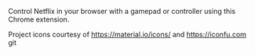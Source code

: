 Control Netflix in your browser with a gamepad or controller using this Chrome extension.

Project icons courtesy of https://material.io/icons/ and https://iconfu.com git 